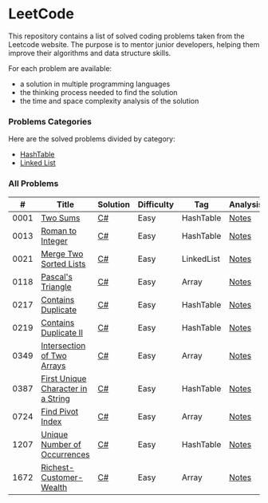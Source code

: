 LeetCode
========

This repository contains a list of solved coding problems taken from the Leetcode website. The purpose is to mentor junior developers, helping them improve their algorithms and data structure skills.

For each problem are available:

* a solution in multiple programming languages
* the thinking process needed to find the solution
* the time and space complexity analysis of the solution

### Problems Categories

Here are the solved problems divided by category:

* [HashTable]([https://leetcode.com/problems/roman-to-integer/description/]([https://github.com/FrancoFernando/leetcode/blob/main/LinkedList/linked-list.md](https://github.com/FrancoFernando/leetcode/tree/main/HashTable)))
* [Linked List]([https://leetcode.com/problems/roman-to-integer/description/](https://github.com/FrancoFernando/leetcode/blob/main/LinkedList/linked-list.md))

### All Problems

| # | Title | Solution | Difficulty | Tag | Analysis |
|---| ----- | -------- | ---------- | --- | -------- |
|0001|[Two Sums](https://leetcode.com/problems/two-sum/description)|[C#](https://github.com/FrancoFernando/leetcode/blob/main/HashTable/0001.Two-Sum/Solution.cs)|Easy|HashTable|[Notes](https://github.com/FrancoFernando/leetcode/blob/main/HashTable/0001.Two-Sum/notes.md)|
|0013|[Roman to Integer](https://leetcode.com/problems/roman-to-integer/description/)|[C#](https://github.com/FrancoFernando/leetcode/blob/main/HashTable/0013.Roman-to-Integer/Solution.cs)|Easy|HashTable|[Notes](https://github.com/FrancoFernando/leetcode/blob/main/HashTable/0013.Roman-to-Integer/notes.md)|
|0021|[Merge Two Sorted Lists](https://leetcode.com/problems/merge-two-sorted-lists/description/)|[C#](https://github.com/FrancoFernando/leetcode/blob/main/LinkedList/0021.Merge-Two-Sorted-Lists/Solution.cs)|Easy|LinkedList|[Notes](https://github.com/FrancoFernando/leetcode/blob/main/LinkedList/0021.Merge-Two-Sorted-Lists/notes.md)|
|0118|[Pascal's Triangle](https://leetcode.com/problems/pascals-triangle/description/)|[C#](https://github.com/FrancoFernando/leetcode/blob/main/LinkedList/0118.Pascal's-Triangle/Solution.cs)|Easy|Array|[Notes](https://github.com/FrancoFernando/leetcode/blob/main/LinkedList/0118.Pascal's-Triangle/notes.md)
|0217|[Contains Duplicate](https://leetcode.com/problems/contains-duplicate/description/)|[C#](https://github.com/FrancoFernando/leetcode/blob/main/HashTable/0217.Contains-Duplicate/Solution.cs)|Easy|HashTable|[Notes](https://github.com/FrancoFernando/leetcode/blob/main/HashTable/0217.Contains-Duplicatenotes.md)|
|0219|[Contains Duplicate II](https://leetcode.com/problems/contains-duplicate-ii/description/)|[C#](https://github.com/FrancoFernando/leetcode/blob/main/HashTable/0219.Contains-Duplicate-II/Solution.cs)|Easy|HashTable|[Notes](https://github.com/FrancoFernando/leetcode/blob/main/HashTable/0219.Contains-Duplicate-II/notes.md)|
|0349|[Intersection of Two Arrays](https://leetcode.com/problems/intersection-of-two-arrays/description/)|[C#](https://github.com/FrancoFernando/leetcode/blob/main/Array/0349.Intersection-of-Two-Arrays/Solution.cs)|Easy|Array|[Notes](https://github.com/FrancoFernando/leetcode/blob/main/Array/0349.Intersection-of-Two-Arrays/notes.md)|
|0387|[First Unique Character in a String](https://leetcode.com/problems/first-unique-character-in-a-string/description/)|[C#](https://github.com/FrancoFernando/leetcode/blob/main/HashTable/0387.First-Unique-Character-in-a-String/Solution.cs)|Easy|HashTable|[Notes](https://github.com/FrancoFernando/leetcode/blob/main/HashTable/0387.First-Unique-Character-in-a-String/notes.md)|
|0724|[Find Pivot Index](https://leetcode.com/problems/find-pivot-index/description/)|[C#](https://github.com/FrancoFernando/leetcode/blob/main/Array/0724.Find-Pivot-Index/Solution.cs)|Easy|Array|[Notes](https://github.com/FrancoFernando/leetcode/blob/main/Array/0724.Find-Pivot-Index/notes.md)|
|1207|[Unique Number of Occurrences](https://leetcode.com/problems/unique-number-of-occurrences/description/)|[C#](https://github.com/FrancoFernando/leetcode/blob/main/HashTable/1207.Unique-Number-of-Occurrences/Solution.cs)|Easy|HashTable|[Notes](https://github.com/FrancoFernando/leetcode/blob/main/HashTable/1207.Unique-Number-of-Occurrences/notes.md)|
|1672|[Richest-Customer-Wealth](https://leetcode.com/problems/richest-customer-wealth/description/)|[C#](https://github.com/FrancoFernando/leetcode/blob/main/Array/1672.Richest-Customer-Wealth/Solution.cs)|Easy|Array|[Notes](https://github.com/FrancoFernando/leetcode/blob/main/Array/1672.Richest-Customer-Wealth/notes.md)|
